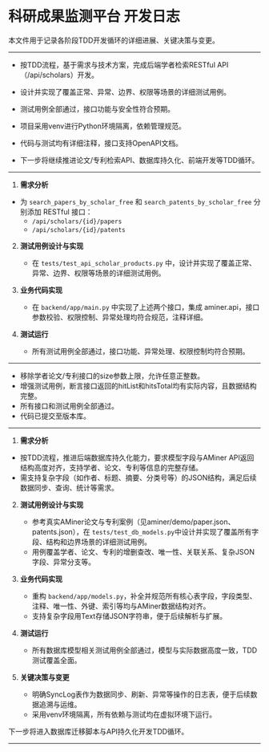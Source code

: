 # 科研成果监测平台 开发日志

本文件用于记录各阶段TDD开发循环的详细进展、关键决策与变更。

---

- 按TDD流程，基于需求与技术方案，完成后端学者检索RESTful API（/api/scholars）开发。

- 设计并实现了覆盖正常、异常、边界、权限等场景的详细测试用例。
- 测试用例全部通过，接口功能与安全性符合预期。
- 项目采用venv进行Python环境隔离，依赖管理规范。
- 代码与测试均有详细注释，接口支持OpenAPI文档。
- 下一步将继续推进论文/专利检索API、数据库持久化、前端开发等TDD循环。

---

1. **需求分析**

- 为 `search_papers_by_scholar_free` 和 `search_patents_by_scholar_free` 分别添加 RESTful 接口：
  - `/api/scholars/{id}/papers`
  - `/api/scholars/{id}/patents`

2. **测试用例设计与实现**

   - 在 `tests/test_api_scholar_products.py` 中，设计并实现了覆盖正常、异常、边界、权限等场景的详细测试用例。
3. **业务代码实现**

   - 在 `backend/app/main.py` 中实现了上述两个接口，集成 aminer.api，接口参数校验、权限控制、异常处理均符合规范，注释详细。
4. **测试运行**

   - 所有测试用例全部通过，接口功能、异常处理、权限控制均符合预期。

---

- 移除学者论文/专利接口的size参数上限，允许任意正整数。
- 增强测试用例，断言接口返回的hitList和hitsTotal均有实际内容，且数据结构完整。
- 所有接口和测试用例全部通过。
- 代码已提交至版本库。

---

1. **需求分析**

- 按TDD流程，推进后端数据库持久化能力，要求模型字段与AMiner API返回结构高度对齐，支持学者、论文、专利等信息的完整存储。
- 需支持复杂字段（如作者、标题、摘要、分类号等）的JSON结构，满足后续数据同步、查询、统计等需求。

2. **测试用例设计与实现**

   - 参考真实AMiner论文与专利案例（见aminer/demo/paper.json、patents.json），在 `tests/test_db_models.py`中设计并实现了覆盖所有字段、结构和边界场景的详细测试用例。
   - 用例覆盖学者、论文、专利的增删查改、唯一性、关联关系、复杂JSON字段、异常分支等。
3. **业务代码实现**

   - 重构 `backend/app/models.py`，补全并规范所有核心表字段，字段类型、注释、唯一性、外键、索引等均与AMiner数据结构对齐。
   - 支持复杂字段用Text存储JSON字符串，便于后续解析与扩展。
4. **测试运行**

   - 所有数据库模型相关测试用例全部通过，模型与实际数据高度一致，TDD测试覆盖全面。
5. **关键决策与变更**

   - 明确SyncLog表作为数据同步、刷新、异常等操作的日志表，便于后续数据追溯与运维。
   - 采用venv环境隔离，所有依赖与测试均在虚拟环境下运行。

下一步将进入数据库迁移脚本与API持久化开发TDD循环。

---
